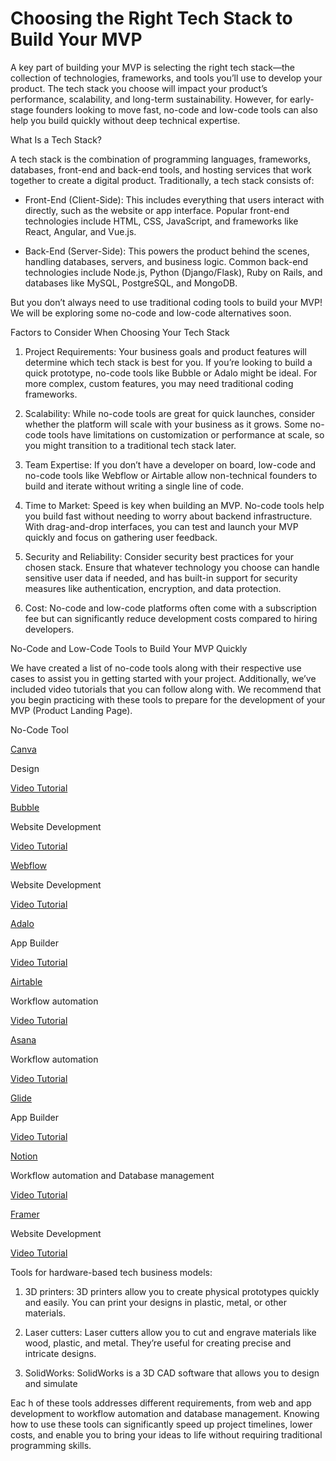 # Choosing the Right Tech Stack to Build Your MVP

A key part of building your MVP is selecting the right tech stack—the collection of technologies, frameworks, and tools you’ll use to develop your product. The tech stack you choose will impact your product’s performance, scalability, and long-term sustainability. However, for early-stage founders looking to move fast, no-code and low-code tools can also help you build quickly without deep technical expertise.

What Is a Tech Stack?

A tech stack is the combination of programming languages, frameworks, databases, front-end and back-end tools, and hosting services that work together to create a digital product. Traditionally, a tech stack consists of:

- Front-End (Client-Side): This includes everything that users interact with directly, such as the website or app interface. Popular front-end technologies include HTML, CSS, JavaScript, and frameworks like React, Angular, and Vue.js.

- Back-End (Server-Side): This powers the product behind the scenes, handling databases, servers, and business logic. Common back-end technologies include Node.js, Python (Django/Flask), Ruby on Rails, and databases like MySQL, PostgreSQL, and MongoDB.

But you don’t always need to use traditional coding tools to build your MVP! We will be exploring some no-code and low-code alternatives soon.

Factors to Consider When Choosing Your Tech Stack

1. Project Requirements: Your business goals and product features will determine which tech stack is best for you. If you’re looking to build a quick prototype, no-code tools like Bubble or Adalo might be ideal. For more complex, custom features, you may need traditional coding frameworks.

2. Scalability: While no-code tools are great for quick launches, consider whether the platform will scale with your business as it grows. Some no-code tools have limitations on customization or performance at scale, so you might transition to a traditional tech stack later.

3. Team Expertise: If you don’t have a developer on board, low-code and no-code tools like Webflow or Airtable allow non-technical founders to build and iterate without writing a single line of code.

4. Time to Market: Speed is key when building an MVP. No-code tools help you build fast without needing to worry about backend infrastructure. With drag-and-drop interfaces, you can test and launch your MVP quickly and focus on gathering user feedback.

5. Security and Reliability: Consider security best practices for your chosen stack. Ensure that whatever technology you choose can handle sensitive user data if needed, and has built-in support for security measures like authentication, encryption, and data protection.

6. Cost: No-code and low-code platforms often come with a subscription fee but can significantly reduce development costs compared to hiring developers. 

No-Code and Low-Code Tools to Build Your MVP Quickly

We have created a list of no-code tools along with their respective use cases to assist you in getting started with your project. Additionally, we’ve included video tutorials that you can follow along with. We recommend that you begin practicing with these tools to prepare for the development of your MVP (Product Landing Page).

No-Code Tool

[Canva](https://www.canva.com/)

Design

[Video Tutorial](https://www.youtube.com/watch?feature=shared&v=BrUrsnO8OYg)

[Bubble](https://bubble.io/)

Website Development

[Video Tutorial](https://www.youtube.com/watch?feature=shared&v=MS4DIljH4PM)

[Webflow](https://webflow.com/)

Website Development

[Video Tutorial](https://www.youtube.com/watch?v=vWA6U6XjaOE)

[Adalo](https://www.adalo.com/)

App Builder

[Video Tutorial](https://www.youtube.com/watch?v=CbC3j7cFkM0)

[Airtable](https://www.airtable.com/)

Workflow automation

[Video Tutorial](https://www.youtube.com/watch?feature=shared&v=MsihsgK7PoM)

[Asana](https://asana.com/)

Workflow automation

[Video Tutorial](https://www.youtube.com/watch?feature=shared&v=MsihsgK7PoM)

[Glide](https://www.glideapps.com/)

App Builder

[Video Tutorial](https://www.youtube.com/watch?v=JM6ykgcG0TM)

[Notion](https://www.notion.so/)

Workflow automation and Database management

[Video Tutorial](https://www.youtube.com/watch?v=aA7si7AmPkY)

[Framer](https://www.framer.com/)

Website Development

[Video Tutorial](https://www.youtube.com/watch?v=P5H7zs0RsUM)

Tools for hardware-based tech business models:

1. 3D printers: 3D printers allow you to create physical prototypes quickly and easily. You can print your designs in plastic, metal, or other materials.

2. Laser cutters: Laser cutters allow you to cut and engrave materials like wood, plastic, and metal. They’re useful for creating precise and intricate designs.

3. SolidWorks: SolidWorks is a 3D CAD software that allows you to design and simulate

Eac h of these tools addresses different requirements, from web and app development to workflow automation and database management. Knowing how to use these tools can significantly speed up project timelines, lower costs, and enable you to bring your ideas to life without requiring traditional programming skills.
